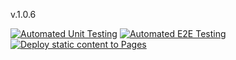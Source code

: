 v.1.0.6

[![Automated Unit Testing](https://github.com/S10ANDK/social-media-client/actions/workflows/unit-test.yml/badge.svg)](https://github.com/S10ANDK/social-media-client/actions/workflows/unit-test.yml)
[![Automated E2E Testing](https://github.com/S10ANDK/social-media-client/actions/workflows/e2e-test.yml/badge.svg)](https://github.com/S10ANDK/social-media-client/actions/workflows/e2e-test.yml)
[![Deploy static content to Pages](https://github.com/S10ANDK/social-media-client/actions/workflows/pages.yml/badge.svg)](https://github.com/S10ANDK/social-media-client/actions/workflows/pages.yml)

